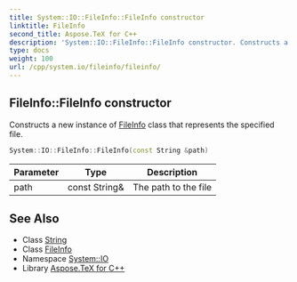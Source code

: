 ```yaml
---
title: System::IO::FileInfo::FileInfo constructor
linktitle: FileInfo
second_title: Aspose.TeX for C++
description: 'System::IO::FileInfo::FileInfo constructor. Constructs a new instance of FileInfo class that represents the specified file in C++.'
type: docs
weight: 100
url: /cpp/system.io/fileinfo/fileinfo/
---
```

## FileInfo::FileInfo constructor


Constructs a new instance of [FileInfo](../) class that represents the specified file.

```cpp
System::IO::FileInfo::FileInfo(const String &path)
```


| Parameter | Type | Description |
| --- | --- | --- |
| path | const String\& | The path to the file |

## See Also

* Class [String](../../../system/string/)
* Class [FileInfo](../)
* Namespace [System::IO](../../)
* Library [Aspose.TeX for C++](../../../)
